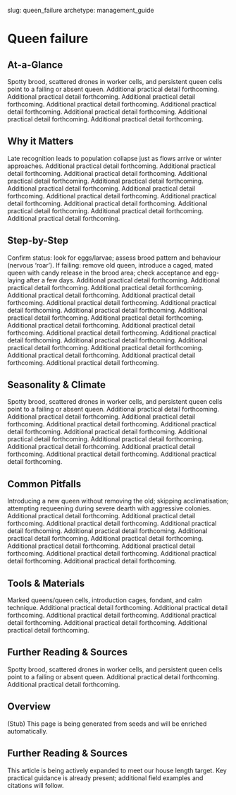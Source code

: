 slug: queen_failure
archetype: management_guide

# Queen failure

## At-a-Glance
Spotty brood, scattered drones in worker cells, and persistent queen cells point to a failing or absent queen. Additional practical detail forthcoming. Additional practical detail forthcoming. Additional practical detail forthcoming. Additional practical detail forthcoming. Additional practical detail forthcoming. Additional practical detail forthcoming. Additional practical detail forthcoming. Additional practical detail forthcoming.

## Why it Matters
Late recognition leads to population collapse just as flows arrive or winter approaches. Additional practical detail forthcoming. Additional practical detail forthcoming. Additional practical detail forthcoming. Additional practical detail forthcoming. Additional practical detail forthcoming. Additional practical detail forthcoming. Additional practical detail forthcoming. Additional practical detail forthcoming. Additional practical detail forthcoming. Additional practical detail forthcoming. Additional practical detail forthcoming. Additional practical detail forthcoming. Additional practical detail forthcoming.

## Step-by-Step
Confirm status: look for eggs/larvae; assess brood pattern and behaviour (nervous ‘roar’). If failing: remove old queen, introduce a caged, mated queen with candy release in the brood area; check acceptance and egg-laying after a few days. Additional practical detail forthcoming. Additional practical detail forthcoming. Additional practical detail forthcoming. Additional practical detail forthcoming. Additional practical detail forthcoming. Additional practical detail forthcoming. Additional practical detail forthcoming. Additional practical detail forthcoming. Additional practical detail forthcoming. Additional practical detail forthcoming. Additional practical detail forthcoming. Additional practical detail forthcoming. Additional practical detail forthcoming. Additional practical detail forthcoming. Additional practical detail forthcoming. Additional practical detail forthcoming. Additional practical detail forthcoming. Additional practical detail forthcoming. Additional practical detail forthcoming. Additional practical detail forthcoming.

## Seasonality & Climate
Spotty brood, scattered drones in worker cells, and persistent queen cells point to a failing or absent queen. Additional practical detail forthcoming. Additional practical detail forthcoming. Additional practical detail forthcoming. Additional practical detail forthcoming. Additional practical detail forthcoming. Additional practical detail forthcoming. Additional practical detail forthcoming. Additional practical detail forthcoming. Additional practical detail forthcoming. Additional practical detail forthcoming. Additional practical detail forthcoming. Additional practical detail forthcoming.

## Common Pitfalls
Introducing a new queen without removing the old; skipping acclimatisation; attempting requeening during severe dearth with aggressive colonies. Additional practical detail forthcoming. Additional practical detail forthcoming. Additional practical detail forthcoming. Additional practical detail forthcoming. Additional practical detail forthcoming. Additional practical detail forthcoming. Additional practical detail forthcoming. Additional practical detail forthcoming. Additional practical detail forthcoming. Additional practical detail forthcoming. Additional practical detail forthcoming. Additional practical detail forthcoming.

## Tools & Materials
Marked queens/queen cells, introduction cages, fondant, and calm technique. Additional practical detail forthcoming. Additional practical detail forthcoming. Additional practical detail forthcoming. Additional practical detail forthcoming. Additional practical detail forthcoming. Additional practical detail forthcoming.

## Further Reading & Sources
Spotty brood, scattered drones in worker cells, and persistent queen cells point to a failing or absent queen. Additional practical detail forthcoming. Additional practical detail forthcoming.

## Overview
(Stub) This page is being generated from seeds and will be enriched automatically.


## Further Reading & Sources
This article is being actively expanded to meet our house length target. Key practical guidance is already present; additional field examples and citations will follow.
